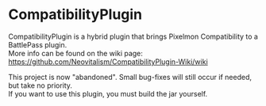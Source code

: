 # CompatibilityPlugin

CompatibilityPlugin is a hybrid plugin that brings Pixelmon Compatibility to a BattlePass plugin.  
More info can be found on the wiki page: https://github.com/Neovitalism/CompatibilityPlugin-Wiki/wiki

This project is now "abandoned". Small bug-fixes will still occur if needed, but take no priority.  
If you want to use this plugin, you must build the jar yourself.
